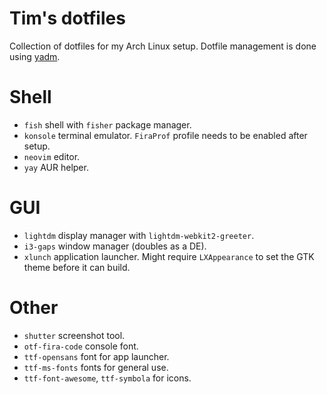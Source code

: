 # Tim's dotfiles

Collection of dotfiles for my Arch Linux setup. Dotfile management is done
using [yadm](https://github.com/TheLocehiliosan/yadm).

# Shell

* `fish` shell with `fisher` package manager.
* `konsole` terminal emulator. `FiraProf` profile needs to be enabled after setup.
* `neovim` editor.
* `yay` AUR helper.

# GUI

* `lightdm` display manager with `lightdm-webkit2-greeter`.
* `i3-gaps` window manager (doubles as a DE).
* `xlunch` application launcher. Might require `LXAppearance` to set the GTK theme before it can build.

# Other

* `shutter` screenshot tool.
* `otf-fira-code` console font.
* `ttf-opensans` font for app launcher.
* `ttf-ms-fonts` fonts for general use.
* `ttf-font-awesome`, `ttf-symbola` for icons.

